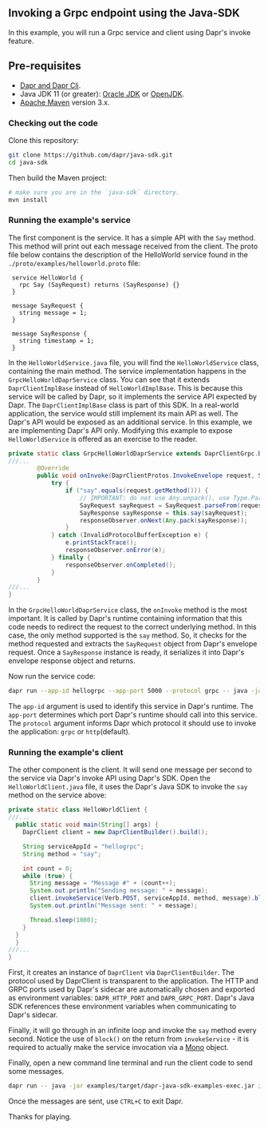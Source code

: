 ## Invoking a Grpc endpoint using the Java-SDK

In this example, you will run a Grpc service and client using Dapr's invoke feature.

## Pre-requisites

* [Dapr and Dapr Cli](https://github.com/dapr/docs/blob/master/getting-started/environment-setup.md#environment-setup).
* Java JDK 11 (or greater): [Oracle JDK](https://www.oracle.com/technetwork/java/javase/downloads/index.html#JDK11) or [OpenJDK](https://jdk.java.net/13/).
* [Apache Maven](https://maven.apache.org/install.html) version 3.x.

### Checking out the code

Clone this repository:

```sh
git clone https://github.com/dapr/java-sdk.git
cd java-sdk
```

Then build the Maven project:

```sh
# make sure you are in the `java-sdk` directory.
mvn install
```

### Running the example's service

The first component is the service. It has a simple API with the `Say` method. This method will print out each message received from the client. The proto file below contains the description of the HelloWorld service found in the `./proto/examples/helloworld.proto` file:

```text
 service HelloWorld {
   rpc Say (SayRequest) returns (SayResponse) {}
 }
 
 message SayRequest {
   string message = 1;
 }
 
 message SayResponse {
   string timestamp = 1;
 }
```

In the `HelloWorldService.java` file, you will find the `HelloWorldService` class, containing the main method. The service implementation happens in the `GrpcHelloWorldDaprService` class. You can see that it extends `DaprClientImplBase` instead of `HelloWorldImplBase`. This is because this service will be called by Dapr, so it implements the service API expected by Dapr. The `DaprClientImplBase` class is part of this SDK. In a real-world application, the service would still implement its main API as well. The Dapr's API would be exposed as an additional service. In this example, we are implementing Dapr's API only. Modifying this example to expose `HelloWorldService` is offered as an exercise to the reader.
```java
private static class GrpcHelloWorldDaprService extends DaprClientGrpc.DaprClientImplBase {
///...
        @Override
        public void onInvoke(DaprClientProtos.InvokeEnvelope request, StreamObserver<Any> responseObserver) {
            try {
                if ("say".equals(request.getMethod())) {
                    // IMPORTANT: do not use Any.unpack(), use Type.ParseFrom() instead.
                    SayRequest sayRequest = SayRequest.parseFrom(request.getData().getValue());
                    SayResponse sayResponse = this.say(sayRequest);
                    responseObserver.onNext(Any.pack(sayResponse));
                }
            } catch (InvalidProtocolBufferException e) {
                e.printStackTrace();
                responseObserver.onError(e);
            } finally {
                responseObserver.onCompleted();
            }
        }
///...
}
```
In the `GrpcHelloWorldDaprService` class, the `onInvoke` method is the most important. It is called by Dapr's runtime containing information that this code needs to redirect the request to the correct underlying method. In this case, the only method supported is the `say` method. So, it checks for the method requested and extracts the `SayRequest` object from Dapr's envelope request. Once a `SayResponse` instance is ready, it serializes it into Dapr's envelope response object and returns.

Now run the service code:

```sh
dapr run --app-id hellogrpc --app-port 5000 --protocol grpc -- java -jar examples/target/dapr-java-sdk-examples-exec.jar io.dapr.examples.invoke.grpc.HelloWorldService -p 5000
```

The `app-id` argument is used to identify this service in Dapr's runtime. The `app-port` determines which port Dapr's runtime should call into this service.  The `protocol` argument informs Dapr which protocol it should use to invoke the application: `grpc` or `http`(default).

### Running the example's client

The other component is the client. It will send one message per second to the service via Dapr's invoke API using Dapr's SDK. Open the `HelloWorldClient.java` file, it uses the Dapr's Java SDK to invoke the `say` method on the service above:

```java
private static class HelloWorldClient {
///...
  public static void main(String[] args) {
    DaprClient client = new DaprClientBuilder().build();

    String serviceAppId = "hellogrpc";
    String method = "say";

    int count = 0;
    while (true) {
      String message = "Message #" + (count++);
      System.out.println("Sending message: " + message);
      client.invokeService(Verb.POST, serviceAppId, method, message).block();
      System.out.println("Message sent: " + message);

      Thread.sleep(1000);
    }
  }
  }
///...
}
```

First, it creates an instance of `DaprClient` via `DaprClientBuilder`. The protocol used by DaprClient is transparent to the application. The HTTP and GRPC ports used by Dapr's sidecar are automatically chosen and exported as environment variables: `DAPR_HTTP_PORT` and `DAPR_GRPC_PORT`. Dapr's Java SDK references these environment variables when communicating to Dapr's sidecar.

Finally, it will go through in an infinite loop and invoke the `say` method every second. Notice the use of `block()` on the return from `invokeService` - it is required to actually make the service invocation via a [Mono](https://projectreactor.io/docs/core/release/api/reactor/core/publisher/Mono.html) object.

Finally, open a new command line terminal and run the client code to send some messages.

```sh
dapr run -- java -jar examples/target/dapr-java-sdk-examples-exec.jar io.dapr.examples.invoke.grpc.HelloWorldClient
```

Once the messages are sent, use `CTRL+C` to exit Dapr.

Thanks for playing.